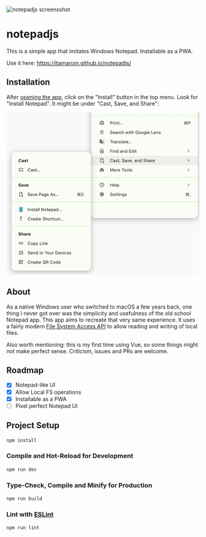 ![notepadjs screensshot](screenshot.png?raw=true "notepadjs")

# notepadjs

This is a simple app that imitates Windows Notepad. Installable as a PWA.

Use it here: https://itamarom.github.io/notepadjs/

## Installation

After [opening the app](https://itamarom.github.io/notepadjs/), click on the "Install" button in the top menu. Look for "Install Notepad". It might be under "Cast, Save, and Share":

![notepadjs setup](setup.png?raw=true "setup")

## About

As a native Windows user who switched to macOS a few years back, one thing I never got over was the simplicity and usefulness of the old school Notepad app. This app aims to recreate that very same experience. It uses a fairly modern [File System Access API](https://wicg.github.io/file-system-access/) to allow reading and writing of local files.

Also worth mentioning: this is my first time using Vue, so some things might not make perfect sense. Criticism, issues and PRs are welcome.

## Roadmap

- [X] Notepad-like UI
- [X] Allow Local FS operations
- [X] Installable as a PWA
- [ ] Pixel perfect Notepad UI 

## Project Setup

```sh
npm install
```

### Compile and Hot-Reload for Development

```sh
npm run dev
```

### Type-Check, Compile and Minify for Production

```sh
npm run build
```

### Lint with [ESLint](https://eslint.org/)

```sh
npm run lint
```
